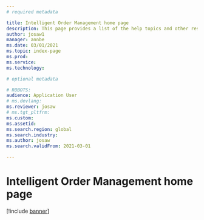 ```yaml
---
# required metadata

title: Intelligent Order Management home page
description: This page provides a list of the help topics and other resources for Intelligent Order Management features.   
author: josaw1
manager: annbe
ms.date: 03/01/2021
ms.topic: index-page
ms.prod: 
ms.service: 
ms.technology: 

# optional metadata

# ROBOTS: 
audience: Application User
# ms.devlang: 
ms.reviewer: josaw
# ms.tgt_pltfrm: 
ms.custom: 
ms.assetid: 
ms.search.region: global
ms.search.industry: 
ms.author: josaw
ms.search.validFrom: 2021-03-01

---
```


# Intelligent Order Management home page

[!include [banner](includes/banner.md)]
